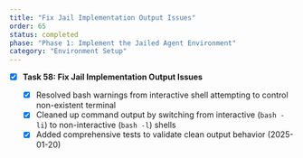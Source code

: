 ```yaml
---
title: "Fix Jail Implementation Output Issues"
order: 65
status: completed
phase: "Phase 1: Implement the Jailed Agent Environment"
category: "Environment Setup"
---
```


- [x] **Task 58: Fix Jail Implementation Output Issues**

  - [x] Resolved bash warnings from interactive shell attempting to control
        non-existent terminal
  - [x] Cleaned up command output by switching from interactive (`bash -li`) to
        non-interactive (`bash -l`) shells
  - [x] Added comprehensive tests to validate clean output behavior (2025-01-20)